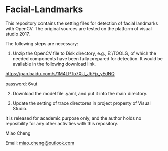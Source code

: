 # Facial-Landmarks

This repository contains the setting files for detection of facial landmarks with OpenCV. The original sources are tested on the platform of visual studio 2017.

The following steps are necessary:
1. Unzip the OpenCV file to Disk directory, e.g., E:\TOOLS\, of which the needed components have been fully prepared for detection.
It would be available in the following download link.

https://pan.baidu.com/s/1M4LPTo7XlJ_JbFjx_yEdNQ

password: 6vut


2. Download the model file .yaml, and put it into the main directory. 

3. Update the setting of trace directores in project property of Visual Studio.




It is released for academic purpose only, and the author holds no reposibility for any other activities with this repository.

Miao Cheng

Email: miao_cheng@outlook.com



